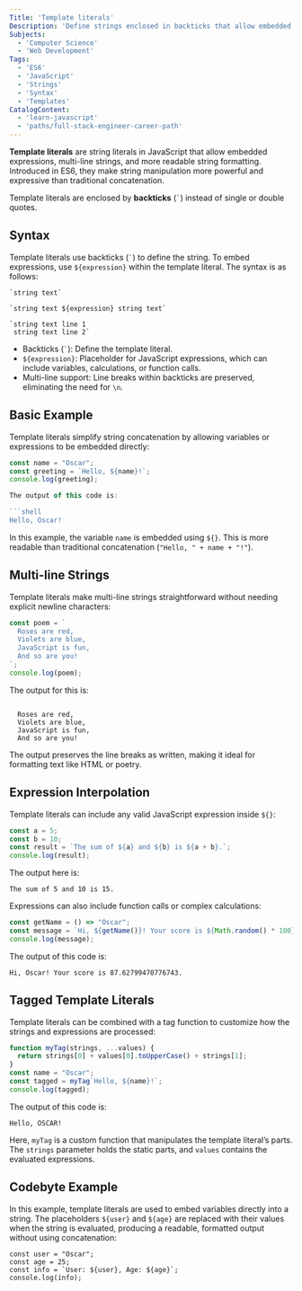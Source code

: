```yaml
---
Title: 'Template literals' 
Description: 'Define strings enclosed in backticks that allow embedded expressions using dollar sign and curly braces and support multi-line text in JavaScript.'
Subjects:
  - 'Computer Science'
  - 'Web Development'
Tags:
  - 'ES6'
  - 'JavaScript'
  - 'Strings'
  - 'Syntax'
  - 'Templates'
CatalogContent: 
  - 'learn-javascript'
  - 'paths/full-stack-engineer-career-path'
---
```


**Template literals** are string literals in JavaScript that allow embedded expressions, multi-line strings, and more readable string formatting. Introduced in ES6, they make string manipulation more powerful and expressive than traditional concatenation.

Template literals are enclosed by **backticks** (`` ` ``) instead of single or double quotes.

## Syntax

Template literals use backticks (`` ` ``) to define the string. To embed expressions, use `${expression}` within the template literal. The syntax is as follows:

```pseudo
`string text`

`string text ${expression} string text`

`string text line 1
 string text line 2`
```

- Backticks (`` ` ``): Define the template literal.
- `${expression}`: Placeholder for JavaScript expressions, which can include variables, calculations, or function calls.
- Multi-line support: Line breaks within backticks are preserved, eliminating the need for `\n`.

## Basic Example

Template literals simplify string concatenation by allowing variables or expressions to be embedded directly:

````js
const name = "Oscar";
const greeting = `Hello, ${name}!`;
console.log(greeting);

The output of this code is:

```shell
Hello, Oscar!
````

In this example, the variable `name` is embedded using `${}`. This is more readable than traditional concatenation (`"Hello, " + name + "!"`).

## Multi-line Strings

Template literals make multi-line strings straightforward without needing explicit newline characters:

```js
const poem = `
  Roses are red,
  Violets are blue,
  JavaScript is fun,
  And so are you!
`;
console.log(poem);
```

The output for this is:

```shell

  Roses are red,
  Violets are blue,
  JavaScript is fun,
  And so are you!
```

The output preserves the line breaks as written, making it ideal for formatting text like HTML or poetry.

## Expression Interpolation

Template literals can include any valid JavaScript expression inside `${}`:

```js
const a = 5;
const b = 10;
const result = `The sum of ${a} and ${b} is ${a + b}.`;
console.log(result);
```

The output here is:

```shell
The sum of 5 and 10 is 15.
```

Expressions can also include function calls or complex calculations:

```js
const getName = () => "Oscar";
const message = `Hi, ${getName()}! Your score is ${Math.random() * 100}.`;
console.log(message);
```

The output of this code is:

```shell
Hi, Oscar! Your score is 87.62799470776743.
```

## Tagged Template Literals

Template literals can be combined with a tag function to customize how the strings and expressions are processed:

```js
function myTag(strings, ...values) {
  return strings[0] + values[0].toUpperCase() + strings[1];
}
const name = "Oscar";
const tagged = myTag`Hello, ${name}!`;
console.log(tagged);
```

The output of this code is:

```shell
Hello, OSCAR!
```

Here, `myTag` is a custom function that manipulates the template literal’s parts. The `strings` parameter holds the static parts, and `values` contains the evaluated expressions.

## Codebyte Example

In this example, template literals are used to embed variables directly into a string. The placeholders `${user}` and `${age}` are replaced with their values when the string is evaluated, producing a readable, formatted output without using concatenation:

```codebyte/javasstring
const user = "Oscar";
const age = 25;
const info = `User: ${user}, Age: ${age}`;
console.log(info);
```
